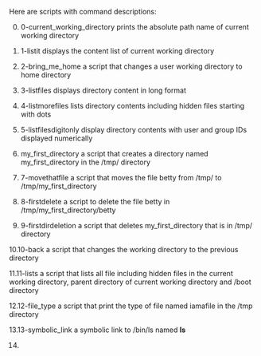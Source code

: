 Here are scripts with command descriptions:

0. 0-current_working_directory
prints the absolute path name of current working directory

1. 1-listit
displays the content list of current working directory

2. 2-bring_me_home
a script that changes a user working directory to home directory

3. 3-listfiles
displays directory content in long format

4. 4-listmorefiles
lists directory contents including hidden files starting with dots

5. 5-listfilesdigitonly
display directory contents with user and group IDs displayed numerically

6. my_first_directory
a script that creates a directory named my_first_directory in the /tmp/ directory

7. 7-movethatfile
a script that moves the file betty from /tmp/ to /tmp/my_first_directory 

8. 8-firstdelete
a script to delete the file betty in /tmp/my_first_directory/betty

9. 9-firstdirdeletion
a script that deletes my_first_directory that is in /tmp/ directory

10.10-back
a script that changes the working directory to the previous directory

11.11-lists
a script that lists all file including hidden files in the current working directory, parent directory of current working directory and /boot directory

12.12-file_type
a script that print the type of file named iamafile in the /tmp directory

13.13-symbolic_link
a symbolic link to /bin/ls named __ls__

14. 

